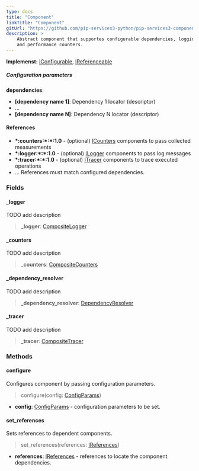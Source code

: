 ```yaml
---
type: docs
title: "Component"
linkTitle: "Component"
gitUrl: "https://github.com/pip-services3-python/pip-services3-components-python"
description: >
    Abstract component that supportes configurable dependencies, logging
    and performance counters.
---
```


**Implemenst:** [IConfigurable](../../commons/config/iconfigurable), [IReferenceable](../../commons/refer/ireferenceable)

##### Configuration parameters

**dependencies**:
- **[dependency name 1]**: Dependency 1 locator (descriptor)
- ...
- **[dependency name N]**: Dependency N locator (descriptor)


#### References
- **\*:counters:\*:\*:1.0** - (optional) [ICounters](../count/icounters) components to pass collected measurements
- **\*:logger:\*:\*:1.0** - (optional) [ILogger](../log/ilogger) components to pass log messages
- **\*:tracer:\*:\*:1.0** - (optional) [ITracer](../trace/itracer) components to trace executed operations
- ...                                    References must match configured dependencies.

### Fields

<span class="hide-title-link">

#### _logger
TODO add description
> **_logger**: [CompositeLogger](../log/composite_logger)

#### _counters
TODO add description
> **_counters**: [CompositeCounters](../count/composite_counters)

#### _dependency_resolver
TODO add description
> **_dependency_resolver**: [DependencyResolver](../../commons/refer/dependency_resolver)

#### _tracer
TODO add description
> **_tracer**: [CompositeTracer](../trace/composite_tracer)

</span>

### Methods

#### configure
Configures component by passing configuration parameters.

> configure(config: [ConfigParams](../../commons/config/config_params))

- **config**: [ConfigParams](../../commons/config/config_params) - configuration parameters to be set.


#### set_references
Sets references to dependent components.

> set_references(references: [IReferences](../../commons/refer/ireferences))

- **references**: [IReferences](../../commons/refer/ireferences) - references to locate the component dependencies.